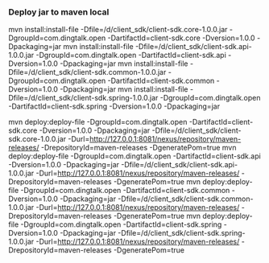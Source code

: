### Deploy jar to maven local

mvn install:install-file  -Dfile=/d/client_sdk/client-sdk.core-1.0.0.jar    -DgroupId=com.dingtalk.open  -DartifactId=client-sdk.core   -Dversion=1.0.0 -Dpackaging=jar
mvn install:install-file  -Dfile=/d/client_sdk/client-sdk.api-1.0.0.jar     -DgroupId=com.dingtalk.open  -DartifactId=client-sdk.api    -Dversion=1.0.0 -Dpackaging=jar
mvn install:install-file  -Dfile=/d/client_sdk/client-sdk.common-1.0.0.jar  -DgroupId=com.dingtalk.open  -DartifactId=client-sdk.common -Dversion=1.0.0 -Dpackaging=jar
mvn install:install-file  -Dfile=/d/client_sdk/client-sdk.spring-1.0.0.jar  -DgroupId=com.dingtalk.open  -DartifactId=client-sdk.spring -Dversion=1.0.0 -Dpackaging=jar

mvn deploy:deploy-file -DgroupId=com.dingtalk.open -DartifactId=client-sdk.core       -Dversion=1.0.0 -Dpackaging=jar -Dfile=/d/client_sdk/client-sdk.core-1.0.0.jar   -Durl=http://127.0.0.1:8081/nexus/repository/maven-releases/ -DrepositoryId=maven-releases -DgeneratePom=true
mvn deploy:deploy-file -DgroupId=com.dingtalk.open -DartifactId=client-sdk.api        -Dversion=1.0.0 -Dpackaging=jar -Dfile=/d/client_sdk/client-sdk.api-1.0.0.jar    -Durl=http://127.0.0.1:8081/nexus/repository/maven-releases/ -DrepositoryId=maven-releases -DgeneratePom=true
mvn deploy:deploy-file -DgroupId=com.dingtalk.open -DartifactId=client-sdk.common     -Dversion=1.0.0 -Dpackaging=jar -Dfile=/d/client_sdk/client-sdk.common-1.0.0.jar -Durl=http://127.0.0.1:8081/nexus/repository/maven-releases/ -DrepositoryId=maven-releases -DgeneratePom=true
mvn deploy:deploy-file -DgroupId=com.dingtalk.open -DartifactId=client-sdk.spring     -Dversion=1.0.0 -Dpackaging=jar -Dfile=/d/client_sdk/client-sdk.spring-1.0.0.jar -Durl=http://127.0.0.1:8081/nexus/repository/maven-releases/ -DrepositoryId=maven-releases -DgeneratePom=true
